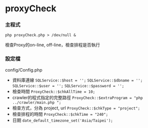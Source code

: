 proxyCheck
==========

### 主程式
`php proxyCheck.php > /dev/null &`

檢查Proxy的on-line, off-line，檢查排程是否執行

### 設定檔
config/Config.php
* 資料庫連線 
`SQLService::$host = '';`
`SQLService::$dbname = '';` 
`SQLService::$user = '';` 
`SQLService::$password = '';`
* 檢查時間
`ProxyCheck::$chkAllTime = 10;`
* crawler的程式指定的完整路徑
`ProxyCheck::$extraProgram = "php ../crawler/main.php ";`
* 檢查方式，分為 project, url
`ProxyCheck::$chkType = "project";`
* 檢查排程的時間
`ProxyCheck::$chkTime = "240";`
* 日期
`date_default_timezone_set('Asia/Taipei');`



 

 
